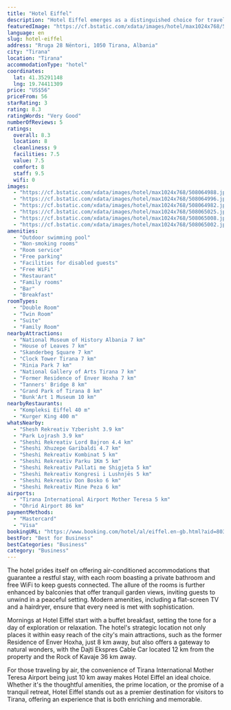 ```yaml
---
title: "Hotel Eiffel"
description: "Hotel Eiffel emerges as a distinguished choice for travelers seeking a blend of comfort and convenience in Tirana."
featuredImage: "https://cf.bstatic.com/xdata/images/hotel/max1024x768/508064988.jpg?k=87d1ab17e32c35a9e50eff08a2576006bc108963f705641380ecd82a67472817&o=&hp=1"
language: en
slug: hotel-eiffel
address: "Rruga 28 Nëntori, 1050 Tirana, Albania"
city: "Tirana"
location: "Tirana"
accommodationType: "hotel"
coordinates:
  lat: 41.35291148
  lng: 19.74411309
price: "US$56"
priceFrom: 56
starRating: 3
rating: 8.3
ratingWords: "Very Good"
numberOfReviews: 5
ratings:
  overall: 8.3
  location: 8
  cleanliness: 9
  facilities: 7.5
  value: 7.5
  comfort: 8
  staff: 9.5
  wifi: 0
images:
  - "https://cf.bstatic.com/xdata/images/hotel/max1024x768/508064988.jpg?k=87d1ab17e32c35a9e50eff08a2576006bc108963f705641380ecd82a67472817&o=&hp=1"
  - "https://cf.bstatic.com/xdata/images/hotel/max1024x768/508064996.jpg?k=0a884c9f6ddae07e8a647af08f723d2bec5a06844c0c3b92ee8cbb39e1537a5a&o=&hp=1"
  - "https://cf.bstatic.com/xdata/images/hotel/max1024x768/508064982.jpg?k=1d03be381559cbcb01a6c629293db6a38abcf3ff485f29f2ea90fd537e608d60&o=&hp=1"
  - "https://cf.bstatic.com/xdata/images/hotel/max1024x768/508065025.jpg?k=6ff02a60b82dbc1b889ebfe692ac003c07462355caa25175001260c76fa25d12&o=&hp=1"
  - "https://cf.bstatic.com/xdata/images/hotel/max1024x768/508065008.jpg?k=bcbe8d7a904dd0f5c7b3ad6605b5b8e1c542f691df5ad1b1cf962b3b0e62f8eb&o=&hp=1"
  - "https://cf.bstatic.com/xdata/images/hotel/max1024x768/508065002.jpg?k=ac7f2387e71d4d2e6f179d143e15bb8a9e283d1a17dabbe65b92cad00c6a8b7e&o=&hp=1"
amenities:
  - "Outdoor swimming pool"
  - "Non-smoking rooms"
  - "Room service"
  - "Free parking"
  - "Facilities for disabled guests"
  - "Free WiFi"
  - "Restaurant"
  - "Family rooms"
  - "Bar"
  - "Breakfast"
roomTypes:
  - "Double Room"
  - "Twin Room"
  - "Suite"
  - "Family Room"
nearbyAttractions:
  - "National Museum of History Albania 7 km"
  - "House of Leaves 7 km"
  - "Skanderbeg Square 7 km"
  - "Clock Tower Tirana 7 km"
  - "Rinia Park 7 km"
  - "National Gallery of Arts Tirana 7 km"
  - "Former Residence of Enver Hoxha 7 km"
  - "Tanners' Bridge 8 km"
  - "Grand Park of Tirana 8 km"
  - "Bunk'Art 1 Museum 10 km"
nearbyRestaurants:
  - "Kompleksi Eiffel 40 m"
  - "Kurger King 400 m"
whatsNearby:
  - "Shesh Rekreativ Yzberisht 3.9 km"
  - "Park Lojrash 3.9 km"
  - "Sheshi Rekreativ Lord Bajron 4.4 km"
  - "Sheshi Xhuzepe Garibaldi 4.7 km"
  - "Sheshi Rekreativ Kombinat 5 km"
  - "Sheshi Rekreativ Parku 1Km 5 km"
  - "Sheshi Rekreativ Pallati me Shigjeta 5 km"
  - "Sheshi Rekreativ Kongresi i Lushnjës 5 km"
  - "Sheshi Rekreativ Don Bosko 6 km"
  - "Sheshi Rekreativ Mine Peza 6 km"
airports:
  - "Tirana International Airport Mother Teresa 5 km"
  - "Ohrid Airport 86 km"
paymentMethods:
  - "Mastercard"
  - "Visa"
bookingURL: "https://www.booking.com/hotel/al/eiffel.en-gb.html?aid=8035640"
bestFor: "Best for Business"
bestCategories: "Business"
category: "Business"
---
```


The hotel prides itself on offering air-conditioned accommodations that guarantee a restful stay, with each room boasting a private bathroom and free WiFi to keep guests connected. The allure of the rooms is further enhanced by balconies that offer tranquil garden views, inviting guests to unwind in a peaceful setting. Modern amenities, including a flat-screen TV and a hairdryer, ensure that every need is met with sophistication.

Mornings at Hotel Eiffel start with a buffet breakfast, setting the tone for a day of exploration or relaxation. The hotel's strategic location not only places it within easy reach of the city's main attractions, such as the former Residence of Enver Hoxha, just 8 km away, but also offers a gateway to natural wonders, with the Dajti Ekspres Cable Car located 12 km from the property and the Rock of Kavaje 36 km away.

For those traveling by air, the convenience of Tirana International Mother Teresa Airport being just 10 km away makes Hotel Eiffel an ideal choice. Whether it's the thoughtful amenities, the prime location, or the promise of a tranquil retreat, Hotel Eiffel stands out as a premier destination for visitors to Tirana, offering an experience that is both enriching and memorable.